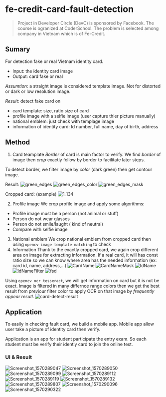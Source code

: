 # fe-credit-card-fault-detection

> Project in Developer Circle (DevC) is sponsored by Facebook. The course is ogranized at CoderSchool. 
 The problem is selected among company in Vietnam which is of Fe-Credit.

## Sumary
For detection fake or real Vietnam identity card.

 - Input: the identity card image
 - Output: card fake or real

*Assumtion*: a straight image is considered template image. Not for distorted or dark or low resolution image.

*Result*: detect fake card on
  
   * card template: size, ratio size of card
   * profile image with a selfie image (user capture thier picture manually)
   * national emblem: just check with templage image
   * information of identity card: Id number, full name, day of birth, address
 
## Method
1. Card teamplate
_Border_ of card is main factor to verify. We find *border* of image then *crop* exactly follow by border to facilitate later steps.

To detect border, we filter image by _color_ (dark green) then get contour image. 

Result: 
![green_edges](https://user-images.githubusercontent.com/24609363/71159542-64283d00-2278-11ea-9bb9-0fe910816e6c.jpg)
![green_edges_color](https://user-images.githubusercontent.com/24609363/71159543-64283d00-2278-11ea-93e5-197a01c6576b.jpg)
![green_edges_mask](https://user-images.githubusercontent.com/24609363/71159546-65596a00-2278-11ea-89f4-9d003ce49e0f.jpg)

Cropped card: (example)
![1_134](https://user-images.githubusercontent.com/24609363/71180424-c4cd6f00-22a4-11ea-934c-e2cff53660d9.png)

2. Profile image
We crop profile image and apply some algorithms:
 * Profile image must be a person (not animal or stuff)
 * Person do not wear glasses
 * Person do not smile/laught ( kind of neutral)
 * Compare with selfie image 
 
3. National emblem
We crop national emblem from cropped card then using `opencv image template matching` to check
4. Information
Thank to the exactly cropped card, we again crop different area on image for extracting information. If a real card, it will has const ratio size so we can know where area has  the needed information (ex: card id, name, address,...)
![CardName](https://user-images.githubusercontent.com/24609363/71181658-2ee71380-22a7-11ea-8ad6-09ae52768d11.jpg)
![CardNameMask](https://user-images.githubusercontent.com/24609363/71181659-2ee71380-22a7-11ea-87da-65e20e0c12a5.jpg)
![IdName](https://user-images.githubusercontent.com/24609363/71181662-2f7faa00-22a7-11ea-84f9-05eb39142407.jpg)
![IdNameFilter](https://user-images.githubusercontent.com/24609363/71181663-2f7faa00-22a7-11ea-8778-34dcec7dd28a.jpg)
![fsd](https://user-images.githubusercontent.com/24609363/71181680-34dcf480-22a7-11ea-9c74-3f2dd8344e36.jpg)

Using `opencv ocr tesseract`, we will get information on card but it is not be exact. Image is filtered in many differnce range colors then we get the best result from previour filter color to apply OCR on that image by *frequently appear resutl*.
![card-detect-result](https://user-images.githubusercontent.com/24609363/71159675-afdae680-2278-11ea-8056-65acf7769d90.png)

## Application
To easily in checking fault card, we build a mobile app. Mobile app allow user take a picture of identity card then verify.

Application is an app for student participate the entry exam. So each student must be verify their identiy card to join the online test.

### UI & Result
![Screenshot_1570289047](https://user-images.githubusercontent.com/24609363/71158349-5c679900-2276-11ea-887c-c4d476983876.png)
![Screenshot_1570289050](https://user-images.githubusercontent.com/24609363/71158350-5c679900-2276-11ea-8165-2c4c46701fb5.png)
![Screenshot_1570289099](https://user-images.githubusercontent.com/24609363/71158351-5c679900-2276-11ea-9d88-92e23ced597f.png)
![Screenshot_1570289112](https://user-images.githubusercontent.com/24609363/71158352-5d002f80-2276-11ea-971a-bb472873dbf1.png)
![Screenshot_1570289119](https://user-images.githubusercontent.com/24609363/71158353-5d002f80-2276-11ea-99cb-17eae500efc7.png)
![Screenshot_1570289132](https://user-images.githubusercontent.com/24609363/71158354-5d98c600-2276-11ea-88f2-c467a37088b1.png)
![Screenshot_1570289807](https://user-images.githubusercontent.com/24609363/71158923-5cb46400-2277-11ea-98f7-967a86f3ae3c.jpg)
![Screenshot_1570290096](https://user-images.githubusercontent.com/24609363/71158357-5d98c600-2276-11ea-8b4a-f3a2bf210228.png)
![Screenshot_1570290322](https://user-images.githubusercontent.com/24609363/71158358-5e315c80-2276-11ea-8396-2e477acff0c0.png)

